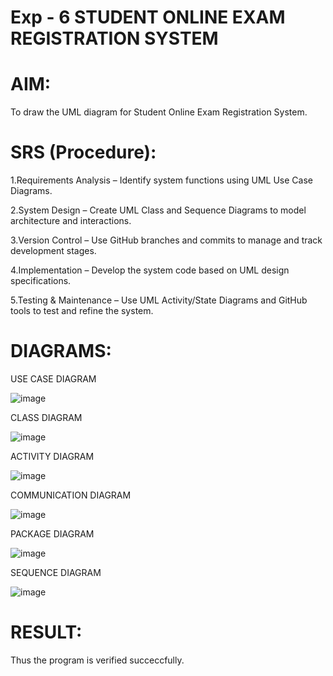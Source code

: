 # Exp - 6 STUDENT ONLINE EXAM REGISTRATION SYSTEM

# AIM:
To draw the UML diagram for Student Online Exam Registration System.
# SRS (Procedure):
1.Requirements Analysis – Identify system functions using UML Use Case Diagrams.

2.System Design – Create UML Class and Sequence Diagrams to model architecture and interactions.

3.Version Control – Use GitHub branches and commits to manage and track development stages.

4.Implementation – Develop the system code based on UML design specifications.

5.Testing & Maintenance – Use UML Activity/State Diagrams and GitHub tools to test and refine the system.
# DIAGRAMS:

USE CASE DIAGRAM

![image](https://github.com/user-attachments/assets/5fcc8e43-ad0d-4045-b81d-15a043e6d4b5)

CLASS DIAGRAM

![image](https://github.com/user-attachments/assets/9b6842a4-946c-493e-a512-019dd4293321)

ACTIVITY DIAGRAM

![image](https://github.com/user-attachments/assets/d991aaf5-5a17-4177-9899-a7adec460e10)


COMMUNICATION DIAGRAM

![image](https://github.com/user-attachments/assets/d2ce1ac0-2742-4931-ae2d-66aa9839664c)


PACKAGE DIAGRAM

![image](https://github.com/user-attachments/assets/055711db-dd82-46e4-9914-49f833065c60)


SEQUENCE DIAGRAM

![image](https://github.com/user-attachments/assets/58cd230c-0dc4-493a-95f6-9f931ab7d846)


# RESULT:
Thus the program is verified succeccfully.
